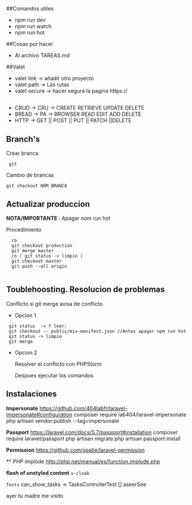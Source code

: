 ##Comandos utiles 
- npm run dev
- npm run watch 
- npm run hot 



##Cosas por hacer
- Al archivo TAREAS.md

##Valet
- valet link -> añadir otro proyecto
- valet path -> Las rutas 
- valet secure -> hacer segura la pagina https://

## 
- CRUD -> CRU -> CREATE RETRIEVE UPDATE DELETE
- BREAD -> PA -> BROWSER READ EDIT ADD DELETE
- HTTP -> GET || POST || PUT || PATCH ||DELETE
  
## Branch's
 
 Crear branca 
 
 ```
  git 
  ```
 
 Cambio de brancas
 
 ```
 git checkout NOM_BRANCA
 ```  
 
## Actualizar produccion
 
 **NOTA/IMPORTANTE** : Apagar nom run hot
 
 Procedimiento
 
 ```
   co
   git checkout production
   git merge master
   co ( git status -> limpio ) 
   git checkout master
   git push --all origin
    
   ```
 
 ## Toublehoosting. Resolucion de problemas  
 
 Conflicto si git merge avisa de conflicto
 
 - Opcion 1
 
 ```
  git status  -> Y leer:
  git checkout -- public/mix-manifest.json //Antes apagar npm run hot 
  git status -> limpio
  git merge 
  ```
 
 - Opcion 2
 
   Resolver el conflicto con PHPStorm  
   
   Despues ejecutar los comandos
  
  ## Instalaciones
   
  **Impersonate**
  https://github.com/404labfr/laravel-impersonate#configuration
composer require lab404/laravel-impersonate
php artisan vendor:publish --tag=impersonate

  **Passport**
  https://laravel.com/docs/5.7/passport#installation
composer require laravel/passport
php artisan migrate
php artisan passport:install

**Permission**
    https://github.com/spatie/laravel-permission


**
PHP implode
http://php.net/manual/es/function.implode.php

**flash of unstyled content**
``v-cloak``

``Tests``
 can_show_tasks -> TasksControllerTest 
 [] aseerSee
 
 
 ayer tu madre me visito
 
 
